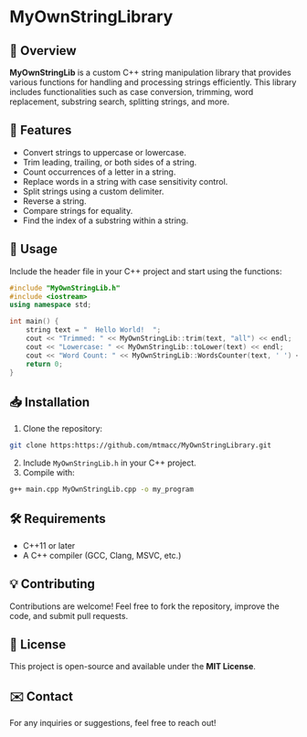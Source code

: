 # MyOwnStringLibrary

## 📌 Overview
**MyOwnStringLib** is a custom C++ string manipulation library that provides various functions for handling and processing strings efficiently. This library includes functionalities such as case conversion, trimming, word replacement, substring search, splitting strings, and more.

## 🚀 Features
- Convert strings to uppercase or lowercase.
- Trim leading, trailing, or both sides of a string.
- Count occurrences of a letter in a string.
- Replace words in a string with case sensitivity control.
- Split strings using a custom delimiter.
- Reverse a string.
- Compare strings for equality.
- Find the index of a substring within a string.



## 🔧 Usage
Include the header file in your C++ project and start using the functions:

```cpp
#include "MyOwnStringLib.h"
#include <iostream>
using namespace std;

int main() {
    string text = "  Hello World!  ";
    cout << "Trimmed: " << MyOwnStringLib::trim(text, "all") << endl;
    cout << "Lowercase: " << MyOwnStringLib::toLower(text) << endl;
    cout << "Word Count: " << MyOwnStringLib::WordsCounter(text, ' ') << endl;
    return 0;
}
```

## 📥 Installation
1. Clone the repository:
```bash
git clone https:https://github.com/mtmacc/MyOwnStringLibrary.git
```
2. Include `MyOwnStringLib.h` in your C++ project.
3. Compile with:
```bash
g++ main.cpp MyOwnStringLib.cpp -o my_program
```

## 🛠️ Requirements
- C++11 or later
- A C++ compiler (GCC, Clang, MSVC, etc.)

## 💡 Contributing
Contributions are welcome! Feel free to fork the repository, improve the code, and submit pull requests.

## 📜 License
This project is open-source and available under the **MIT License**.

## ✉️ Contact
For any inquiries or suggestions, feel free to reach out!

